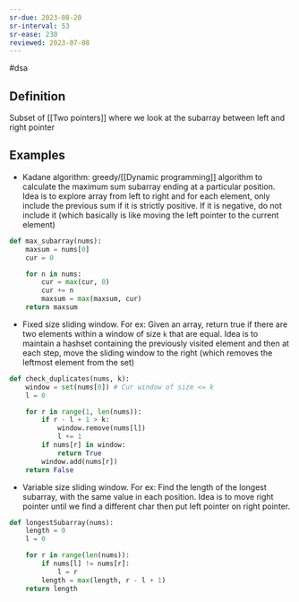 ```yaml
---
sr-due: 2023-08-20
sr-interval: 53
sr-ease: 230
reviewed: 2023-07-08
---
```


#dsa

## Definition

Subset of [[Two pointers]] where we look at the subarray between left and right pointer

## Examples

- Kadane algorithm: greedy/[[Dynamic programming]] algorithm to calculate the maximum sum subarray ending at a particular position. Idea is to explore array from left to right and for each element, only include the previous sum if it is strictly positive. If it is negative, do not include it (which basically is like moving the left pointer to the current element)

```python
def max_subarray(nums):
    maxsum = nums[0]
    cur = 0

    for n in nums:
        cur = max(cur, 0)
        cur += n
        maxsum = max(maxsum, cur)
    return maxsum
```

- Fixed size sliding window. For ex: Given an array, return true if there are two elements within a window of size `k` that are equal. Idea is to maintain a hashset containing the previously visited element and then at each step, move the sliding window to the right (which removes the leftmost element from the set)

```python
def check_duplicates(nums, k):
    window = set(nums[0]) # Cur window of size <= k
    l = 0

    for r in range(1, len(nums)):
        if r - l + 1 > k:
            window.remove(nums[l])
            l += 1
        if nums[r] in window:
            return True
        window.add(nums[r])
    return False
```

- Variable size sliding window. For ex: Find the length of the longest subarray, with the same value in each position. Idea is to move right pointer until we find a different char then put left pointer on right pointer.

```python
def longestSubarray(nums):
    length = 0
    l = 0

    for r in range(len(nums)):
        if nums[l] != nums[r]:
            l = r
        length = max(length, r - l + 1)
    return length
```
